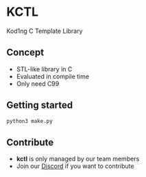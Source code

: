 # KCTL

Kod1ng C Template Library

## Concept

- STL-like library in C
- Evaluated in compile time
- Only need C99

## Getting started

```bash
python3 make.py
```

## Contribute

- **kctl** is only managed by our team members
- Join our [Discord][discord] if you want to contribute

[discord]: https://www.exmaple.discord.com
